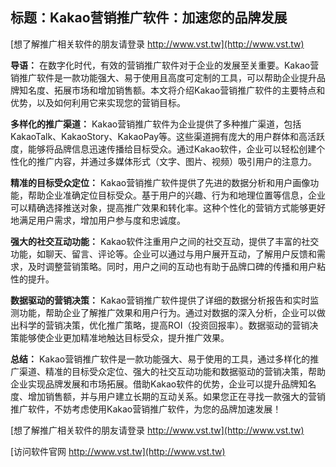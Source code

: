 ## **标题：Kakao营销推广软件：加速您的品牌发展**

[想了解推广相关软件的朋友请登录 http://www.vst.tw](http://www.vst.tw)

**导语：**
在数字化时代，有效的营销推广软件对于企业的发展至关重要。Kakao营销推广软件是一款功能强大、易于使用且高度可定制的工具，可以帮助企业提升品牌知名度、拓展市场和增加销售额。本文将介绍Kakao营销推广软件的主要特点和优势，以及如何利用它来实现您的营销目标。

**多样化的推广渠道：**
Kakao营销推广软件为企业提供了多种推广渠道，包括KakaoTalk、KakaoStory、KakaoPay等。这些渠道拥有庞大的用户群体和高活跃度，能够将品牌信息迅速传播给目标受众。通过Kakao软件，企业可以轻松创建个性化的推广内容，并通过多媒体形式（文字、图片、视频）吸引用户的注意力。

**精准的目标受众定位：**
Kakao营销推广软件提供了先进的数据分析和用户画像功能，帮助企业准确定位目标受众。基于用户的兴趣、行为和地理位置等信息，企业可以精确选择推送对象，提高推广效果和转化率。这种个性化的营销方式能够更好地满足用户需求，增加用户参与度和忠诚度。

**强大的社交互动功能：**
Kakao软件注重用户之间的社交互动，提供了丰富的社交功能，如聊天、留言、评论等。企业可以通过与用户展开互动，了解用户反馈和需求，及时调整营销策略。同时，用户之间的互动也有助于品牌口碑的传播和用户粘性的提升。

**数据驱动的营销决策：**
Kakao营销推广软件提供了详细的数据分析报告和实时监测功能，帮助企业了解推广效果和用户行为。通过对数据的深入分析，企业可以做出科学的营销决策，优化推广策略，提高ROI（投资回报率）。数据驱动的营销决策能够使企业更加精准地触达目标受众，提升推广效果。

**总结：**
Kakao营销推广软件是一款功能强大、易于使用的工具，通过多样化的推广渠道、精准的目标受众定位、强大的社交互动功能和数据驱动的营销决策，帮助企业实现品牌发展和市场拓展。借助Kakao软件的优势，企业可以提升品牌知名度、增加销售额，并与用户建立长期的互动关系。如果您正在寻找一款强大的营销推广软件，不妨考虑使用Kakao营销推广软件，为您的品牌加速发展！

[想了解推广相关软件的朋友请登录 http://www.vst.tw](http://www.vst.tw)


[访问软件官网 http://www.vst.tw](http://www.vst.tw)
